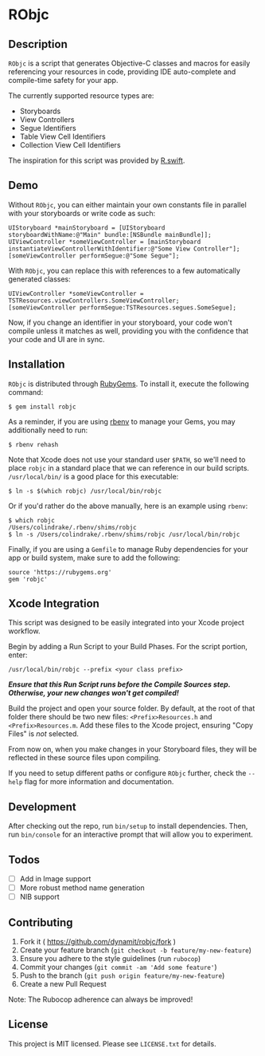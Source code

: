 # RObjc

## Description

`RObjc` is a script that generates Objective-C classes and macros for easily referencing your resources in code, providing IDE auto-complete and compile-time safety for your app.

The currently supported resource types are:

- Storyboards
- View Controllers
- Segue Identifiers
- Table View Cell Identifiers
- Collection View Cell Identifiers

The inspiration for this script was provided by [R.swift](https://github.com/mac-cain13/R.swift).

## Demo

Without `RObjc`, you can either maintain your own constants file in parallel with your storyboards or write code as such:

```objc
UIStoryboard *mainStoryboard = [UIStoryboard storyboardWithName:@"Main" bundle:[NSBundle mainBundle]];
UIViewController *someViewController = [mainStoryboard instantiateViewControllerWithIdentifier:@"Some View Controller"];
[someViewController performSegue:@"Some Segue"];
```

With `RObjc`, you can replace this with references to a few automatically generated classes:

```objc
UIViewController *someViewController = TSTResources.viewControllers.SomeViewController;
[someViewController performSegue:TSTResources.segues.SomeSegue];
```

Now, if you change an identifier in your storyboard, your code won't compile unless it matches as well, providing you with the confidence that your code and UI are in sync.

## Installation

`RObjc` is distributed through [RubyGems](https://rubygems.org/). To install it, execute the following command:

    $ gem install robjc

As a reminder, if you are using [rbenv](https://github.com/sstephenson/rbenv) to manage your Gems, you may additionally need to run:

    $ rbenv rehash

Note that Xcode does not use your standard user `$PATH`, so we'll need to place `robjc` in a standard place that we can reference in our build scripts. `/usr/local/bin/` is a good place for this executable:

    $ ln -s $(which robjc) /usr/local/bin/robjc

Or if you'd rather do the above manually, here is an example using `rbenv`:

    $ which robjc
    /Users/colindrake/.rbenv/shims/robjc
    $ ln -s /Users/colindrake/.rbenv/shims/robjc /usr/local/bin/robjc

Finally, if you are using a `Gemfile` to manage Ruby dependencies for your app or build system, make sure to add the following:

    source 'https://rubygems.org'
    gem 'robjc'

## Xcode Integration
This script was designed to be easily integrated into your Xcode project workflow.

Begin by adding a Run Script to your Build Phases. For the script portion, enter:

    /usr/local/bin/robjc --prefix <your class prefix>

_**Ensure that this Run Script runs before the Compile Sources step. Otherwise, your new changes won't get compiled!**_

Build the project and open your source folder. By default, at the root of that folder there should be two new files: `<Prefix>Resources.h` and `<Prefix>Resources.m`. Add these files to the Xcode project, ensuring "Copy Files" is _not_ selected.

From now on, when you make changes in your Storyboard files, they will be reflected in these source files upon compiling.

If you need to setup different paths or configure `RObjc` further, check the `--help` flag for more information and documentation.

## Development

After checking out the repo, run `bin/setup` to install dependencies. Then, run `bin/console` for an interactive prompt that will allow you to experiment.

## Todos

- [ ] Add in Image support
- [ ] More robust method name generation
- [ ] NIB support

## Contributing

1. Fork it ( https://github.com/dynamit/robjc/fork )
2. Create your feature branch (`git checkout -b feature/my-new-feature`)
3. Ensure you adhere to the style guidelines (run `rubocop`)
4. Commit your changes (`git commit -am 'Add some feature'`)
5. Push to the branch (`git push origin feature/my-new-feature`)
6. Create a new Pull Request

Note: The Rubocop adherence can always be improved!

## License

This project is MIT licensed. Please see `LICENSE.txt` for details.
